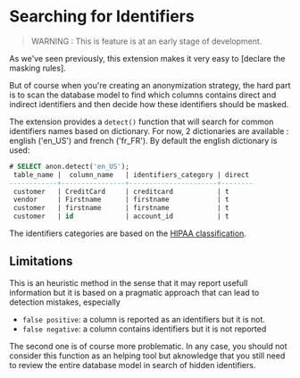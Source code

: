 Searching for Identifiers
===============================================================================

> WARNING : This is feature is at an early stage of development.

As we've seen previously, this extension makes it very easy to [declare the masking rules].

[declare masking rules]: declare_masking_rules/

But of course when you're creating an anonymization strategy, the hard part is 
to scan the database model to find which columns contains direct and indirect 
identifiers and then decide how these identifiers should be masked.

The extension provides a `detect()` function that will search for common identifiers 
names based on dictionary. For now, 2 dictionaries are available : english ('en_US') 
and french ('fr_FR'). By default the english dictionary is used:

```sql
# SELECT anon.detect('en_US');
 table_name |  column_name   | identifiers_category | direct
------------+----------------+----------------------+--------
 customer   | CreditCard     | creditcard           | t
 vendor     | Firstname      | firstname            | t
 customer   | firstname      | firstname            | t
 customer   | id             | account_id           | t 
```

The identifiers categories are based on the [HIPAA classification].

[HIPAA classification]: https://www.luc.edu/its/aboutits/itspoliciesguidelines/hipaainformation/18hipaaidentifiers/

Limitations
-----------------------------------------------------------------------------------

This is an heuristic method in the sense that it may report usefull information but 
it is based on a pragmatic approach that can lead to detection mistakes, especially

* `false positive`: a column is reported as an identifiers but it is not.
* `false negative`: a column contains identifiers but it is not reported

The second one is of course more problematic. In any case, you should not consider this
function as an helping tool but aknowledge that you still need to review the entire 
database model in search of hidden identifiers.
